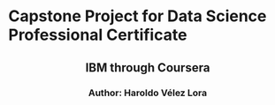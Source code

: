 # Capstone Project for Data Science Professional Certificate
## <p align="center"> IBM through Coursera</p> 
### <p align="center"> Author: Haroldo Vélez Lora</p> 
